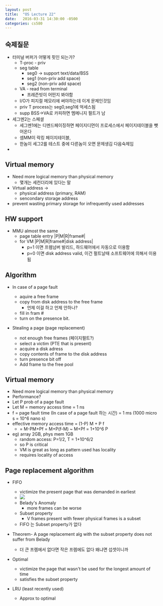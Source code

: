 ```yaml
---
layout: post
title:  "OS Lecture 22"
date:   2016-03-31 14:30:00 -0500
categories: cs580
---
```




## 숙제질문
* 터미널 버퍼가 어떻게 핏인 되는가?
	* T-proc - priv
	* seg table 
		* seg0 -> support text/data/BSS
		* seg1 (non-priv add space)
		* seg2 (non-priv add space)
	* VA - read from terminal
		* 프레즌빗이 어떤지 봐야함
	* I/O가 피지컬 메모리에 써야하는데 이게 문제인것임
	* priv T process는 seg0,seg1에 억세스됨
	* supp BSS->VA로 카피하면 멤메니지 펄트가 남
* 세그멘2는 스페셜
	* 세그멘1에는 디멘드페이징하면 페이지디먼이 프로세스에서 페이지테이블을 뺏어온다
	* 셈MM이 락킹 페이지테이블, 
	* 한놈이 세그2를 테스트 중에 다른놈이 오면 문제생김 다음숙제임
* 

## Virtual memory
* Need more logical memory than physical memory
	* 몇개는 세컨더리에 있다는 말
* Virtual address -> 
	* physical address (primary, RAM)
	* sencondary storage address 
* prevent wasting primary storage for infrequently used addresses


## HW support
* MMU almost the same
	* page table entry |P|M|R|frame#| 
	* for VM           |P|M|R|frame#|disk address|
		* p=1 이면 프렘넘버 발리드, 하드웨어에서 자동으로 이용함
		* p=0 이면 disk address valid, 이건 펄트날때 소프트웨어에 의해서 이용됨

## Algorithm
* In case of a page fault
	* aquire a free frame 
	* copy from  disk address to the free frame 
		* 언제 이걸 하고 언제 안하나?
	* fill in fram #
	* turn on the presence bit.

* Stealing a page (page replacement)
	* not enough free frames (페이지펄트?)
	* select a victim (PTE that is present)
	* acquire a disk adress
	* copy contents of frame to the disk address
	* turn presence bit off
	* Add frame to the free pool

	
## Virtual memory
* Need more logical memory than physical memory
* Performance?
* Let P prob of a page fault
* Let M = memory access time = 1 ns
* f = page fault time (In case of a page fault 하는 시간) = 1 ms (1000 micro s = 10^6 nano s)
* effective memory access time = (1-P) M + P f
	* = M-PM+Pf = M+P(f-M) ~ M+Pf = 1+10^6 P
* eg) array 2GB, phys mem 1GB
	* random access: P=1/2, T = 1+10^6/2
	* so P is critical
	* VM is great as long as pattern used has locality
	* requires locality of access


## Page replacement algorithm
* FIFO
	* victimize the present page that was demanded in earliest
	* ![](http://bgshin.github.io/images/OSLEC22A.png)
	* Belady's Anomaly
		* more frames can be worse
	* Subset property
		* V frames present with fewer physical frames is a subset
	* FIFO 는 Subset property가 없다
* Theorem- A page replacement alg with the subset property  does not suffer from Belady
	* 더 큰 프렘에서 없다면 작은 프렘에도 없다 왜냐면 섭셋이니까


* Optimal
	* victimize the page that wasn't be used for the longest amount of time
	* satisfies the subset property

	
* LRU (least recently used)
	* Approx to optimal
